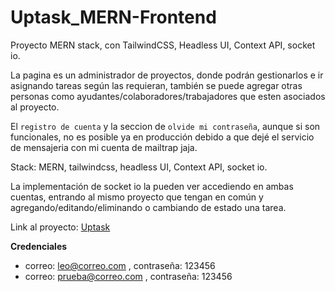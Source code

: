 # Uptask_MERN-Frontend
Proyecto MERN stack, con TailwindCSS, Headless UI, Context API, socket io.

La pagina es un administrador de proyectos, donde podrán gestionarlos e ir asignando tareas según las requieran, 
también se puede agregar otras personas como ayudantes/colaboradores/trabajadores que esten asociados al proyecto.

El `registro de cuenta` y la seccion de `olvide mi contraseña`, aunque si son funcionales, no es posible ya en producción debido a que dejé el servicio de mensajeria 
con mi cuenta de mailtrap jaja.

Stack: MERN, tailwindcss, headless UI, Context API, socket io.

La implementación de socket io la pueden ver accediendo en ambas cuentas, entrando al mismo proyecto que tengan en común y agregando/editando/eliminando 
o cambiando de estado una tarea.

Link al proyecto: [ Uptask ](https://adminprojects-leo-torres.netlify.app)

**Credenciales**
- correo: leo@correo.com , contraseña: 123456
- correo: prueba@correo.com , contraseña: 123456
 

